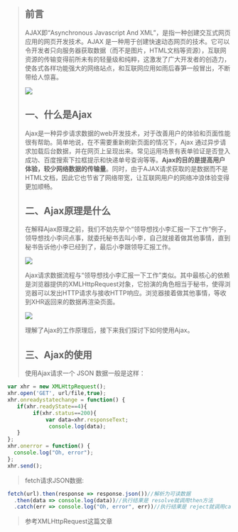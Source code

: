> ## 前言
> AJAX即“Asynchronous Javascript And XML”，是指一种创建交互式网页应用的网页开发技术。AJAX 是一种用于创建快速动态网页的技术。它可以令开发者只向服务器获取数据（而不是图片，HTML文档等资源），互联网资源的传输变得前所未有的轻量级和纯粹，这激发了广大开发者的创造力，使各式各样功能强大的网络站点，和互联网应用如雨后春笋一般冒出，不断带给人惊喜。
> 
> ![](https://camo.githubusercontent.com/fd74d02df0f110bf2bd3cf9c68f3060f8a6ead791e7210d22f5b04ab0813b489/68747470733a2f2f757365722d676f6c642d63646e2e786974752e696f2f323031382f31322f32342f313637653035626464666438646365393f773d3135353026683d36363826663d706e6726733d323635303335)
> 
> ## 一、什么是Ajax
> Ajax是一种异步请求数据的web开发技术，对于改善用户的体验和页面性能很有帮助。简单地说，在不需要重新刷新页面的情况下，Ajax 通过异步请求加载后台数据，并在网页上呈现出来。常见运用场景有表单验证是否登入成功、百度搜索下拉框提示和快递单号查询等等。**Ajax的目的是提高用户体验，较少网络数据的传输量**。同时，由于AJAX请求获取的是数据而不是HTML文档，因此它也节省了网络带宽，让互联网用户的网络冲浪体验变得更加顺畅。
> 
> ## 二、Ajax原理是什么
> 在解释Ajax原理之前，我们不妨先举个“领导想找小李汇报一下工作”例子，领导想找小李问点事，就委托秘书去叫小李，自己就接着做其他事情，直到秘书告诉他小李已经到了，最后小李跟领导汇报工作。
> 
> ![](https://camo.githubusercontent.com/d4cd1e9f8f10ed4d78e91843fab900b570f0ac853078343924582eb0ba05f3a1/68747470733a2f2f757365722d676f6c642d63646e2e786974752e696f2f323031382f31322f31382f313637626430313932343061343537623f773d35343826683d32343626663d706e6726733d3635373039)
> 
> Ajax请求数据流程与“领导想找小李汇报一下工作”类似。其中最核心的依赖是浏览器提供的XMLHttpRequest对象，它扮演的角色相当于秘书，使得浏览器可以发出HTTP请求与接收HTTP响应。浏览器接着做其他事情，等收到XHR返回来的数据再渲染页面。
> 
> ![](https://camo.githubusercontent.com/0de31ac502334c585edb2caf4e6af2385e51d1abc11cf96055465baaa6b1b7b6/68747470733a2f2f757365722d676f6c642d63646e2e786974752e696f2f323031382f31322f31382f313637626430323338353563306266373f773d35363326683d32343026663d706e6726733d3733383234)
> 
> 理解了Ajax的工作原理后，接下来我们探讨下如何使用Ajax。
> 
> ## 三、Ajax的使用
> 使用Ajax请求一个 JSON 数据一般是这样：
```javascript
var xhr = new XMLHttpRequest();
xhr.open('GET', url/file,true);
xhr.onreadystatechange = function() {
   if(xhr.readyState==4){
        if(xhr.status==200){
            var data=xhr.responseText;
             console.log(data);
   }
};
xhr.onerror = function() {
  console.log("Oh, error");
};
xhr.send();
```
> fetch请求JSON数据:
```javascript
fetch(url).then(response => response.json())//解析为可读数据
  .then(data => console.log(data))//执行结果是 resolve就调用then方法
  .catch(err => console.log("Oh, error", err))//执行结果是 reject就调用catch方法
```
> 参考XMLHttpRequest这篇文章

